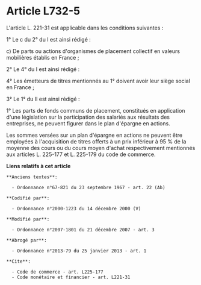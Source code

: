 # Article L732-5

L'article L. 221-31 est applicable dans les conditions suivantes : 

1° Le c du 2° du I est ainsi rédigé : 

c) De parts ou actions d'organismes de placement collectif en valeurs mobilières établis en France ; 

2° Le 4° du I est ainsi rédigé : 

4° Les émetteurs de titres mentionnés au 1° doivent avoir leur siège social en France ; 

3° Le 1° du II est ainsi rédigé : 

1° Les parts de fonds communs de placement, constitués en application d'une législation sur la participation des salariés aux
résultats des entreprises, ne peuvent figurer dans le plan d'épargne en actions. 

Les sommes versées sur un plan d'épargne en actions ne peuvent être employées à l'acquisition de titres offerts à un prix
inférieur à 95 % de la moyenne des cours ou du cours moyen d'achat respectivement mentionnés aux articles L. 225-177 et L.
225-179 du code de commerce.

**Liens relatifs à cet article**

	**Anciens textes**:

	  - Ordonnance n°67-821 du 23 septembre 1967 - art. 22 (Ab)

	**Codifié par**:

	  - Ordonnance n°2000-1223 du 14 décembre 2000 (V)

	**Modifié par**:

	  - Ordonnance n°2007-1801 du 21 décembre 2007 - art. 3

	**Abrogé par**:

	  - Ordonnance n°2013-79 du 25 janvier 2013 - art. 1

	**Cite**:

	  - Code de commerce - art. L225-177
	  - Code monétaire et financier - art. L221-31
